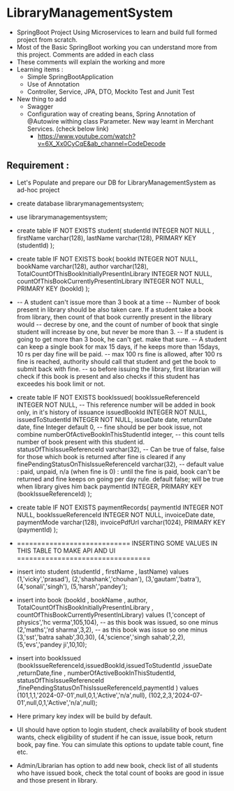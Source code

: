 # LibraryManagementSystem
* SpringBoot Project Using Microservices to learn and build full formed project from scratch.
* Most of the Basic SpringBoot working you can understand more from this project. Comments are added in each class
* These comments will explain the working and more
* Learning items : 
  * Simple SpringBootApplication
  * Use of Annotation
  * Controller, Service, JPA, DTO, Mockito Test and Junit Test
* New thing to add
  * Swagger
  * Configuration way of creating beans, Spring Annotation of @Autowire withing class Parameter. New way learnt in Merchant Services. (check below link)
    * https://www.youtube.com/watch?v=6X_Xx0CyCqE&ab_channel=CodeDecode


## Requirement : 
* Let's Populate and prepare our DB for LibraryManagementSystem as ad-hoc project

* create database librarymanagementsystem;

* use librarymanagementsystem;

* create table IF NOT EXISTS student( studentId INTEGER NOT NULL , firstName varchar(128), lastName varchar(128), PRIMARY KEY (studentId) );

* create table IF NOT EXISTS book( bookId INTEGER NOT NULL, bookName varchar(128), author varchar(128), TotalCountOfThisBookInitiallyPresentInLibrary INTEGER NOT NULL, countOfThisBookCurrentlyPresentInLibrary INTEGER NOT NULL, PRIMARY KEY (bookId) );

* -- A student can't issue more than 3 book at a time -- Number of book present in library should be also taken care. If a student take a book from library, then count of that book currently present in the llibrary would -- decrese by one, and the count of number of book that single student will increase by one, but never be more than 3. -- If a student is going to get more than 3 book, he can't get. make that sure. -- A student can keep a single book for max 15 days, if he keeps more than 15days, 10 rs per day fine will be paid. -- max 100 rs fine is allowed, after 100 rs fine is reached, authority should call that student and get the book to submit back with fine. -- so before issuing the library, first librarian will check if this book is present and also checks if this student has exceedes his book limit or not.

* create table IF NOT EXISTS bookIssued( bookIssueReferenceId INTEGER NOT NULL, -- This reference number will be added in book only, in it's history of issuance issuedBookId INTEGER NOT NULL, issuedToStudentId INTEGER NOT NULL, issueDate date, returnDate date, fine Integer default 0, -- fine should be per book issue, not combine numberOfActiveBookInThisStudentId integer, -- this count tells number of book present with this student id. statusOfThisIssueReferenceId varchar(32), -- Can be true of false, false for those which book is returned after fine is cleared if any finePendingStatusOnThisIssueReferenceId varchar(32), -- default value : paid, unpaid, n/a (when fine is 0) : until the fine is paid, book can't be returned and fine keeps on going per day rule. default false; will be true when library gives him back paymentId INTEGER, PRIMARY KEY (bookIssueReferenceId) );

* create table IF NOT EXISTS paymentRecords( paymentId INTEGER NOT NULL, bookIssueReferenceId INTEGER NOT NULL, invoiceDate date, paymentMode varchar(128), invoicePdfUrl varchar(1024), PRIMARY KEY (paymentId) );

* ============================ INSERTING SOME VALUES IN THIS TABLE TO MAKE API AND UI =================================
* insert into student (studentId , firstName , lastName) values (1,'vicky','prasad'), (2,'shashank','chouhan'), (3,'gautam','batra'), (4,'sonali','singh'), (5,'harsh','pandey');

* insert into book (bookId , bookName , author, TotalCountOfThisBookInitiallyPresentInLibrary , countOfThisBookCurrentlyPresentInLibrary) values (1,'concept of physics','hc verma',105,104), -- as this book was issued, so one minus (2,'maths','rd sharma',3,2), -- as this book was issue so one minus (3,'sst','batra sahab',30,30), (4,'science','singh sahab',2,2), (5,'evs','pandey ji',10,10);

* insert into bookIssued (bookIssueReferenceId,issuedBookId,issuedToStudentId ,issueDate ,returnDate,fine , numberOfActiveBookInThisStudentId, statusOfThisIssueReferenceId ,finePendingStatusOnThisIssueReferenceId,paymentId ) values (101,1,1,'2024-07-01',null,0,1,'Active','n/a',null), (102,2,3,'2024-07-01',null,0,1,'Active','n/a',null);

* Here primary key index will be build by default.
* UI should have option to login student, check availability of book student wants, check eligibility of student if he can issue, issue book, return book, pay fine. You can simulate this options to update table count, fine etc.
* Admin/Librarian has option to add new book, check list of all students who have issued book, check the total count of books are good in issue and those present in library.
